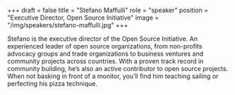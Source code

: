 +++
draft = false
title = "Stefano Maffulli"
role = "speaker"
position = "Executive Director, Open Source Initiative"
image = "/img/speakers/stefano-maffulli.jpg"
+++

Stefano is the executive director of the Open Source Initiative. An experienced leader of open source organizations, from non-profits advocacy groups and trade organizations to business ventures and community projects across countries. With a proven track record in community building, he’s also an active contributor to open source projects. When not basking in front of a monitor, you’ll find him teaching sailing or perfecting his pizza technique.